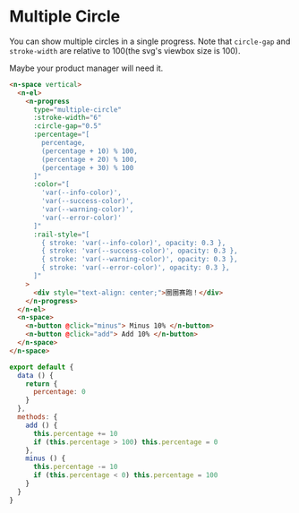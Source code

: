 # Multiple Circle

You can show multiple circles in a single progress. Note that `circle-gap` and `stroke-width` are relative to 100(the svg's viewbox size is 100).

Maybe your product manager will need it.

```html
<n-space vertical>
  <n-el>
    <n-progress
      type="multiple-circle"
      :stroke-width="6"
      :circle-gap="0.5"
      :percentage="[
        percentage,
        (percentage + 10) % 100,
        (percentage + 20) % 100,
        (percentage + 30) % 100
      ]"
      :color="[
        'var(--info-color)',
        'var(--success-color)',
        'var(--warning-color)',
        'var(--error-color)'
      ]"
      :rail-style="[
        { stroke: 'var(--info-color)', opacity: 0.3 },
        { stroke: 'var(--success-color)', opacity: 0.3 },
        { stroke: 'var(--warning-color)', opacity: 0.3 },
        { stroke: 'var(--error-color)', opacity: 0.3 },
      ]"
    >
      <div style="text-align: center;">圈圈赛跑！</div>
    </n-progress>
  </n-el>
  <n-space>
    <n-button @click="minus"> Minus 10% </n-button>
    <n-button @click="add"> Add 10% </n-button>
  </n-space>
</n-space>
```

```js
export default {
  data () {
    return {
      percentage: 0
    }
  },
  methods: {
    add () {
      this.percentage += 10
      if (this.percentage > 100) this.percentage = 0
    },
    minus () {
      this.percentage -= 10
      if (this.percentage < 0) this.percentage = 100
    }
  }
}
```
